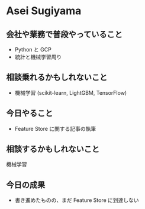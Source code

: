 # Asei Sugiyama

## 会社や業務で普段やっていること

- Python と GCP
- 統計と機械学習周り

## 相談乗れるかもしれないこと

- 機械学習 (scikit-learn, LightGBM, TensorFlow)

## 今日やること

- Feature Store に関する記事の執筆

## 相談するかもしれないこと

機械学習

## 今日の成果

- 書き進めたものの、まだ Feature Store に到達しない
